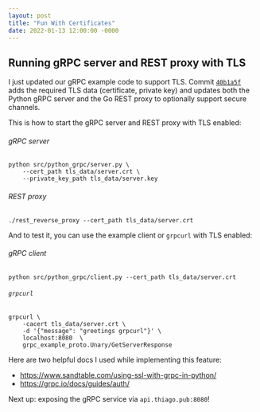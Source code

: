 ```yaml
---
layout: post
title: "Fun With Certificates"
date: 2022-01-13 12:00:00 -0000
---
```


## Running gRPC server and REST proxy with TLS

I just updated our gRPC example code to support TLS. Commit
[`40b1a5f`](https://github.com/thiagorobert/grpc-example/commit/40b1a5fa3075436ecd5b94110d8ed92d59700ae6)
adds the required TLS data (certificate, private key) and updates both the
Python gRPC server and the Go REST proxy to optionally support secure channels.

This is how to start the gRPC server and REST proxy with TLS enabled:

###### gRPC server
```
python src/python_grpc/server.py \
    --cert_path tls_data/server.crt \
    --private_key_path tls_data/server.key
```

###### REST proxy
```
./rest_reverse_proxy --cert_path tls_data/server.crt
```

And to test it, you can use the example client or `grpcurl` with TLS enabled:

######  gRPC client
```
python src/python_grpc/client.py --cert_path tls_data/server.crt
```

######  `grpcurl`
```
grpcurl \
    -cacert tls_data/server.crt \
    -d '{"message": "greetings grpcurl"}' \
    localhost:8080  \
    grpc_example_proto.Unary/GetServerResponse
```

Here are two helpful docs I used while implementing this feature:
*    <https://www.sandtable.com/using-ssl-with-grpc-in-python/>
*    <https://grpc.io/docs/guides/auth/>

Next up: exposing the gRPC service via `api.thiago.pub:8080`!
